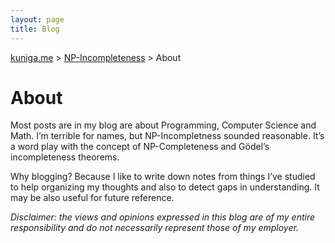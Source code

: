 ```yaml
---
layout: page
title: Blog
---
```


<a href="{{ site.url }}">kuniga.me</a> > <a href="{{ site.url }}/blog">NP-Incompleteness</a> > About

# About

Most posts are in my blog are about Programming, Computer Science and Math. I’m terrible for names, but NP-Incompletness sounded reasonable. It’s a word play with the concept of NP-Completeness and Gödel’s incompleteness theorems.

Why blogging? Because I like to write down notes from things I’ve studied to help organizing my thoughts and also to detect gaps in understanding. It may be also useful for future reference.

*Disclaimer: the views and opinions expressed in this blog are of my entire responsibility and do not necessarily represent those of my employer.*
